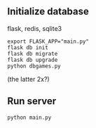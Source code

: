 ## Initialize database

flask, redis, sqlite3

```
export FLASK_APP="main.py"
flask db init
flask db migrate
flask db upgrade
python dbgames.py
```
(the latter 2x?)

## Run server

```
python main.py
```

